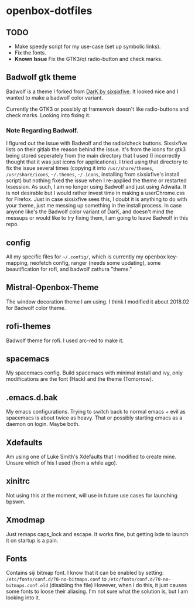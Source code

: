 # openbox-dotfiles

## TODO

- Make speedy script for my use-case (set up symbolic links).
- Fix the fonts.
- **Known Issue** Fix the GTK3/qt radio-button and check marks.

## Badwolf gtk theme

Badwolf is a theme I forked from [DarK by sixsixfive](https://gitlab.com/sixsixfive/DarK-theme). It looked nice and I wanted to make a badwolf color variant.

Currently the GTK3 or possibly qt framework doesn't like radio-buttons and check marks. Looking into fixing it.

### Note Regarding Badwolf.

I figured out the issue with Badwolf and the radio/check buttons. Sixsixfive lists on their gitlab the reason behind the issue. It's from the icons for gtk3 being stored seperately from the main directory that I used (I incorrectly thought that it was just icons for applications). I tried using that directory to fix the issue several times (copying it into `/usr/share/themes`, `/usr/share/icons`, `~/.themes`, `~/.icons`, installing from sixsixfive's install script) but nothing fixed the issue when I re-applied the theme or restarted lxsession. As such, I am no longer using Badwolf and just using Adwaita. It is not desirable but I would rather invest time in making a userChrome.css for Firefox. Just in case sixsixfive sees this, I doubt it is anything to do with your theme, just me messing up something in the install process. In case anyone like's the Badwolf color variant of DarK, and doesn't mind the messups or would like to try fixing them, I am going to leave Badwolf in this repo.

## config

All my specific files for `~/.config/`, which is currently my openbox key-mapping, neofetch config, ranger (needs some updating), some beautification for rofi, and badwolf zathura "theme."

## Mistral-Openbox-Theme

The window decoration theme I am using. I think I modified it about 2018.02 for Badwolf color theme.

## rofi-themes

Badwolf theme for rofi. I used arc-red to make it.

## spacemacs

My spacemacs config. Build spacemacs with minimal install and ivy, only modifications are the font (Hack) and the theme (Tomorrow).

## .emacs.d.bak

My emacs configurations. Trying to switch back to normal emacs + evil as spacemacs is about twice as heavy. That or possibly starting emacs as a daemon on login. Maybe both.

## Xdefaults

Am using one of Luke Smith's Xdefaults that I modified to create mine. Unsure which of his I used (from a while ago).

## xinitrc

Not using this at the moment, will use in future use cases for launching bpswm.

## Xmodmap

Just remaps caps_lock and escape. It works fine, but getting lxde to launch it on startup is a pain.

## Fonts

Contains siji bitmap font. I know that it can be enabled by setting:
`/etc/fonts/conf.d/70-no-bitmaps.conf` to `/etc/fonts/conf.d/70-no-bitmaps.conf.old` (disabling the file)
However, when I do this, it just causes some fonts to loose their aliasing. I'm not sure what the solution is, but I am looking into it.
